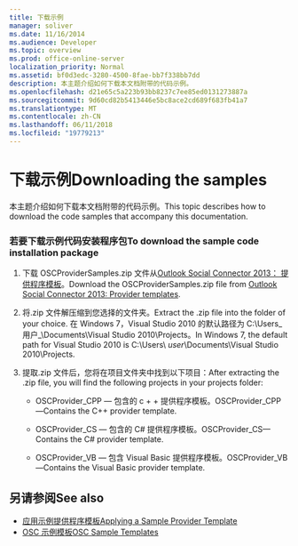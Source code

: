 ```yaml
---
title: 下载示例
manager: soliver
ms.date: 11/16/2014
ms.audience: Developer
ms.topic: overview
ms.prod: office-online-server
localization_priority: Normal
ms.assetid: bf0d3edc-3280-4500-8fae-bb7f338bb7dd
description: 本主题介绍如何下载本文档附带的代码示例。
ms.openlocfilehash: d21e65c5a223b93bb8237c7ee85ed0131273887a
ms.sourcegitcommit: 9d60cd82b5413446e5bc8ace2cd689f683fb41a7
ms.translationtype: MT
ms.contentlocale: zh-CN
ms.lasthandoff: 06/11/2018
ms.locfileid: "19779213"
---
```

# <a name="downloading-the-samples"></a><span data-ttu-id="dbc3d-103">下载示例</span><span class="sxs-lookup"><span data-stu-id="dbc3d-103">Downloading the samples</span></span>

<span data-ttu-id="dbc3d-104">本主题介绍如何下载本文档附带的代码示例。</span><span class="sxs-lookup"><span data-stu-id="dbc3d-104">This topic describes how to download the code samples that accompany this documentation.</span></span>
  
### <a name="to-download-the-sample-code-installation-package"></a><span data-ttu-id="dbc3d-105">若要下载示例代码安装程序包</span><span class="sxs-lookup"><span data-stu-id="dbc3d-105">To download the sample code installation package</span></span>

1. <span data-ttu-id="dbc3d-106">下载 OSCProviderSamples.zip 文件从[Outlook Social Connector 2013： 提供程序模板](http://code.msdn.microsoft.com/Outlook-Social-Connector-73fd8d2c)。</span><span class="sxs-lookup"><span data-stu-id="dbc3d-106">Download the OSCProviderSamples.zip file from [Outlook Social Connector 2013: Provider templates](http://code.msdn.microsoft.com/Outlook-Social-Connector-73fd8d2c).</span></span>
    
2. <span data-ttu-id="dbc3d-107">将.zip 文件解压缩到您选择的文件夹。</span><span class="sxs-lookup"><span data-stu-id="dbc3d-107">Extract the .zip file into the folder of your choice.</span></span> <span data-ttu-id="dbc3d-108">在 Windows 7，Visual Studio 2010 的默认路径为 C:\Users\_用户_\Documents\Visual Studio 2010\Projects。</span><span class="sxs-lookup"><span data-stu-id="dbc3d-108">In Windows 7, the default path for Visual Studio 2010 is C:\Users\ _user_\Documents\Visual Studio 2010\Projects.</span></span>
    
3. <span data-ttu-id="dbc3d-109">提取.zip 文件后，您将在项目文件夹中找到以下项目：</span><span class="sxs-lookup"><span data-stu-id="dbc3d-109">After extracting the .zip file, you will find the following projects in your projects folder:</span></span>
    
   - <span data-ttu-id="dbc3d-110">OSCProvider_CPP — 包含的 c + + 提供程序模板。</span><span class="sxs-lookup"><span data-stu-id="dbc3d-110">OSCProvider_CPP—Contains the C++ provider template.</span></span>
    
   - <span data-ttu-id="dbc3d-111">OSCProvider_CS — 包含的 C# 提供程序模板。</span><span class="sxs-lookup"><span data-stu-id="dbc3d-111">OSCProvider_CS—Contains the C# provider template.</span></span>
    
   - <span data-ttu-id="dbc3d-112">OSCProvider_VB — 包含 Visual Basic 提供程序模板。</span><span class="sxs-lookup"><span data-stu-id="dbc3d-112">OSCProvider_VB—Contains the Visual Basic provider template.</span></span>
    
## <a name="see-also"></a><span data-ttu-id="dbc3d-113">另请参阅</span><span class="sxs-lookup"><span data-stu-id="dbc3d-113">See also</span></span>

- [<span data-ttu-id="dbc3d-114">应用示例提供程序模板</span><span class="sxs-lookup"><span data-stu-id="dbc3d-114">Applying a Sample Provider Template</span></span>](applying-a-sample-provider-template.md)
- [<span data-ttu-id="dbc3d-115">OSC 示例模板</span><span class="sxs-lookup"><span data-stu-id="dbc3d-115">OSC Sample Templates</span></span>](osc-sample-templates.md)

